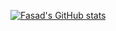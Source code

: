 [![Fasad's GitHub stats](https://github-readme-stats.vercel.app/api?username=FasadSalatov&theme=swift&card_width=1000px&show_icons=true)](https://github.com/anuraghazra/github-readme-stats)
